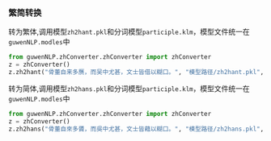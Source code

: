 ### 繁简转换

  转为繁体,调用模型`zh2hant.pkl`和分词模型`participle.klm`，模型文件统一在`guwenNLP.modles`中

```Python
from guwenNLP.zhConverter.zhConverter import zhConverter
z = zhConverter()
z.zh2hant("骨董自来多赝，而吴中尤甚，文士皆借以糊口。", "模型路径/zh2hant.pkl", "模型路径/participle.klm")


```

  转为简体,调用模型`zh2hans.pkl`和分词模型`participle.klm`，模型文件统一在`guwenNLP.modles`中

```Python
from guwenNLP.zhConverter.zhConverter import zhConverter
z = zhConverter()
z.zh2hans("骨董自來多贗，而吳中尤甚，文士皆藉以糊口。", "模型路径/zh2hans.pkl", "模型路径/participle.klm")
```